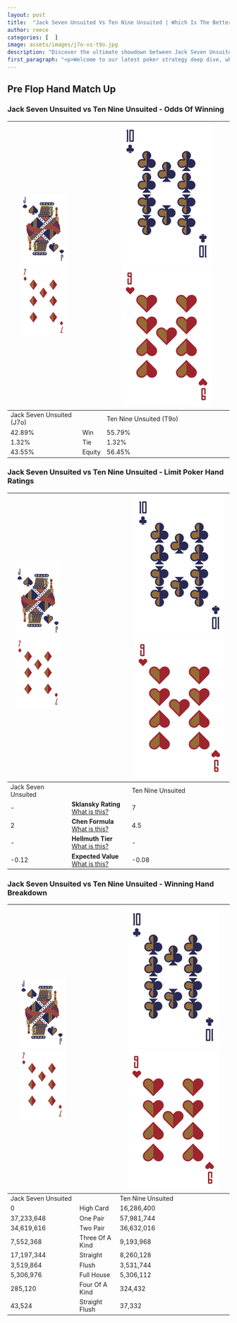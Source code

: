 ```yaml
---
layout: post
title:  "Jack Seven Unsuited Vs Ten Nine Unsuited | Which Is The Better Hand In Poker? A Complete Guide"
author: reece
categories: [  ]
image: assets/images/j7o-vs-t9o.jpg
description: "Discover the ultimate showdown between Jack Seven Unsuited and Ten Nine Unsuited in poker! Uncover the odds, strategies, and scenarios where one hand triumphs over the other. Get ready to up your poker game with this thrilling analysis."
first_paragraph: "<p>Welcome to our latest poker strategy deep dive, where we're pitting two distinct hands against each other in a high-stakes showdown: Jack Seven Unsuited vs Ten Nine Unsuited.</p><p>In the dynamic world of poker, every decision counts, and knowing which hand holds the upper hand is key to your success at the table.</p><p>In this article, we'll dissect these two hands, explore the scenarios where one dominates the other, and equip you with the knowledge to make strategic choices that can tip the odds in your favor.</p><p>Get ready to unravel the intriguing dynamics of these poker hands and elevate your game to new heights.</p>"
---
```




[comment]: # (sp0)

## Pre Flop Hand Match Up

<div class="table hand-ratings" markdown="1"> 



### Jack Seven Unsuited vs Ten Nine Unsuited - Odds Of Winning


    
| ![image info](assets/images/hand1/J.png) ![image info](assets/images/hand1/7o.png) |  | ![image info](assets/images/hand2/T.png) ![image info](assets/images/hand2/9o.png) |
| -------- | -------- | -------- |
| Jack Seven Unsuited (J7o) |  | Ten Nine Unsuited (T9o) |
| 42.89% | Win | 55.79% |
| 1.32% | Tie | 1.32% |
| 43.55% | Equity | 56.45% |




[comment]: # (sp1)



### Jack Seven Unsuited vs Ten Nine Unsuited - Limit Poker Hand Ratings


    
| ![image info](assets/images/hand1/J.png) ![image info](assets/images/hand1/7o.png) |  | ![image info](assets/images/hand2/T.png) ![image info](assets/images/hand2/9o.png) |
| -------- | -------- | -------- |
| Jack Seven Unsuited |  | Ten Nine Unsuited |
| - | **Sklansky Rating** [What is this?](/sklansky-rating-explained) | 7 |
| 2 | **Chen Formula** [What is this?](/chen-formula-explained) | 4.5 |
| - | **Hellmuth Tier** [What is this?](/Hellmuth-tier-explained) | - |
| -0.12 | **Expected Value** [What is this?](/expected-value-explained) | -0.08 |




[comment]: # (sp2)



### Jack Seven Unsuited vs Ten Nine Unsuited - Winning Hand Breakdown


    
| ![image info](assets/images/hand1/J.png) ![image info](assets/images/hand1/7o.png) |  | ![image info](assets/images/hand2/T.png) ![image info](assets/images/hand2/9o.png) |
| -------- | -------- | -------- |
| Jack Seven Unsuited |  | Ten Nine Unsuited |
| 0 | High Card | 16,286,400 |
| 37,233,648 | One Pair | 57,981,744 |
| 34,619,616 | Two Pair | 36,632,016 |
| 7,552,368 | Three Of A Kind | 9,193,968 |
| 17,197,344 | Straight | 8,260,128 |
| 3,519,864 | Flush | 3,531,744 |
| 5,306,976 | Full House | 5,306,112 |
| 285,120 | Four Of A Kind | 324,432 |
| 43,524 | Straight Flush | 37,332 |




[comment]: # (sp3)



</div>

[comment]: # (sp4)



[comment]: # (sp5)

